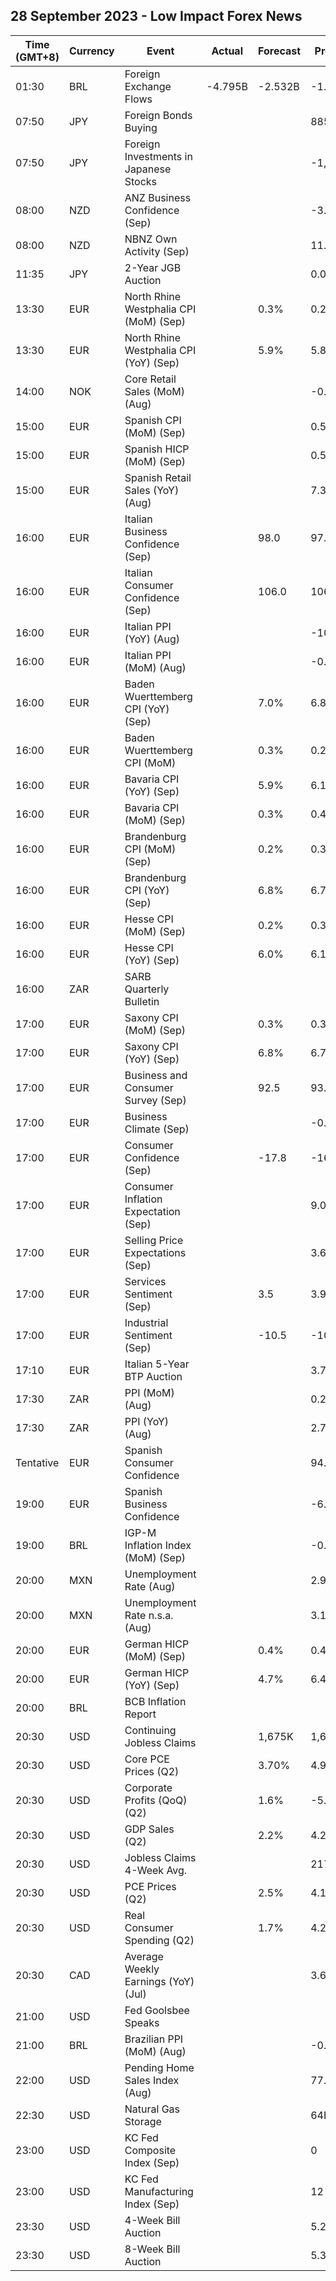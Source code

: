## 28 September 2023 - Low Impact Forex News

| Time (GMT+8) | Currency | Event | Actual | Forecast | Previous |
|------|----------|-------|--------|----------|----------|
| 01:30 | BRL | Foreign Exchange Flows | -4.795B | -2.532B | -1.148B |
| 07:50 | JPY | Foreign Bonds Buying |  |  | 885.5B |
| 07:50 | JPY | Foreign Investments in Japanese Stocks |  |  | -1,583.9B |
| 08:00 | NZD | ANZ Business Confidence (Sep) |  |  | -3.7 |
| 08:00 | NZD | NBNZ Own Activity (Sep) |  |  | 11.2% |
| 11:35 | JPY | 2-Year JGB Auction |  |  | 0.011% |
| 13:30 | EUR | North Rhine Westphalia CPI (MoM) (Sep) |  | 0.3% | 0.2% |
| 13:30 | EUR | North Rhine Westphalia CPI (YoY) (Sep) |  | 5.9% | 5.8% |
| 14:00 | NOK | Core Retail Sales (MoM) (Aug) |  |  | -0.8% |
| 15:00 | EUR | Spanish CPI (MoM) (Sep) |  |  | 0.5% |
| 15:00 | EUR | Spanish HICP (MoM) (Sep) |  |  | 0.5% |
| 15:00 | EUR | Spanish Retail Sales (YoY) (Aug) |  |  | 7.3% |
| 16:00 | EUR | Italian Business Confidence (Sep) |  | 98.0 | 97.8 |
| 16:00 | EUR | Italian Consumer Confidence (Sep) |  | 106.0 | 106.5 |
| 16:00 | EUR | Italian PPI (YoY) (Aug) |  |  | -10.2% |
| 16:00 | EUR | Italian PPI (MoM) (Aug) |  |  | -0.1% |
| 16:00 | EUR | Baden Wuerttemberg CPI (YoY) (Sep) |  | 7.0% | 6.8% |
| 16:00 | EUR | Baden Wuerttemberg CPI (MoM) |  | 0.3% | 0.2% |
| 16:00 | EUR | Bavaria CPI (YoY) (Sep) |  | 5.9% | 6.1% |
| 16:00 | EUR | Bavaria CPI (MoM) (Sep) |  | 0.3% | 0.4% |
| 16:00 | EUR | Brandenburg CPI (MoM) (Sep) |  | 0.2% | 0.3% |
| 16:00 | EUR | Brandenburg CPI (YoY) (Sep) |  | 6.8% | 6.7% |
| 16:00 | EUR | Hesse CPI (MoM) (Sep) |  | 0.2% | 0.3% |
| 16:00 | EUR | Hesse CPI (YoY) (Sep) |  | 6.0% | 6.1% |
| 16:00 | ZAR | SARB Quarterly Bulletin |  |  |  |
| 17:00 | EUR | Saxony CPI (MoM) (Sep) |  | 0.3% | 0.3% |
| 17:00 | EUR | Saxony CPI (YoY) (Sep) |  | 6.8% | 6.7% |
| 17:00 | EUR | Business and Consumer Survey (Sep) |  | 92.5 | 93.3 |
| 17:00 | EUR | Business Climate (Sep) |  |  | -0.33 |
| 17:00 | EUR | Consumer Confidence (Sep) |  | -17.8 | -16.0 |
| 17:00 | EUR | Consumer Inflation Expectation (Sep) |  |  | 9.0 |
| 17:00 | EUR | Selling Price Expectations (Sep) |  |  | 3.6 |
| 17:00 | EUR | Services Sentiment (Sep) |  | 3.5 | 3.9 |
| 17:00 | EUR | Industrial Sentiment (Sep) |  | -10.5 | -10.3 |
| 17:10 | EUR | Italian 5-Year BTP Auction |  |  | 3.79% |
| 17:30 | ZAR | PPI (MoM) (Aug) |  |  | 0.2% |
| 17:30 | ZAR | PPI (YoY) (Aug) |  |  | 2.7% |
| Tentative | EUR | Spanish Consumer Confidence |  |  | 94.4 |
| 19:00 | EUR | Spanish Business Confidence |  |  | -6.6 |
| 19:00 | BRL | IGP-M Inflation Index (MoM) (Sep) |  |  | -0.14% |
| 20:00 | MXN | Unemployment Rate (Aug) |  |  | 2.90% |
| 20:00 | MXN | Unemployment Rate n.s.a. (Aug) |  |  | 3.10% |
| 20:00 | EUR | German HICP (MoM) (Sep) |  | 0.4% | 0.4% |
| 20:00 | EUR | German HICP (YoY) (Sep) |  | 4.7% | 6.4% |
| 20:00 | BRL | BCB Inflation Report |  |  |  |
| 20:30 | USD | Continuing Jobless Claims |  | 1,675K | 1,662K |
| 20:30 | USD | Core PCE Prices (Q2) |  | 3.70% | 4.90% |
| 20:30 | USD | Corporate Profits (QoQ) (Q2) |  | 1.6% | -5.9% |
| 20:30 | USD | GDP Sales (Q2) |  | 2.2% | 4.2% |
| 20:30 | USD | Jobless Claims 4-Week Avg. |  |  | 217.00K |
| 20:30 | USD | PCE Prices (Q2) |  | 2.5% | 4.1% |
| 20:30 | USD | Real Consumer Spending (Q2) |  | 1.7% | 4.2% |
| 20:30 | CAD | Average Weekly Earnings (YoY) (Jul) |  |  | 3.6 |
| 21:00 | USD | Fed Goolsbee Speaks |  |  |  |
| 21:00 | BRL | Brazilian PPI (MoM) (Aug) |  |  | -0.82% |
| 22:00 | USD | Pending Home Sales Index (Aug) |  |  | 77.6 |
| 22:30 | USD | Natural Gas Storage |  |  | 64B |
| 23:00 | USD | KC Fed Composite Index (Sep) |  |  | 0 |
| 23:00 | USD | KC Fed Manufacturing Index (Sep) |  |  | 12 |
| 23:30 | USD | 4-Week Bill Auction |  |  | 5.280% |
| 23:30 | USD | 8-Week Bill Auction |  |  | 5.300% |
